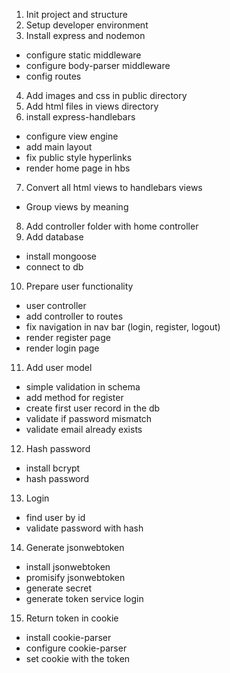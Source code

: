 1. Init project and structure
2. Setup developer environment
3. Install express and nodemon
 - configure static middleware
 - configure body-parser middleware
 - config routes
4. Add images and css in public directory
5. Add html files in views directory
6. install express-handlebars
 - configure view engine
 - add main layout
 - fix public style hyperlinks 
 - render home page in hbs
7. Convert all html views to handlebars views
 - Group views by meaning
8. Add controller folder with home controller
9. Add database
 - install mongoose
 - connect to db
10. Prepare user functionality
 - user controller
 - add controller to routes
 - fix navigation in nav bar (login, register, logout)
 - render register page
 - render login page
11. Add user model
 - simple validation in schema
 - add method for register
 - create first user record in the db
 - validate if password mismatch
 - validate email already exists
12. Hash password
 - install bcrypt
 - hash password
13. Login
 - find user by id
 - validate password with hash
14. Generate jsonwebtoken
 - install jsonwebtoken
 - promisify jsonwebtoken
 - generate secret
 - generate token service login
15. Return token in cookie
 - install cookie-parser
 - configure cookie-parser
 - set cookie with the token
 
